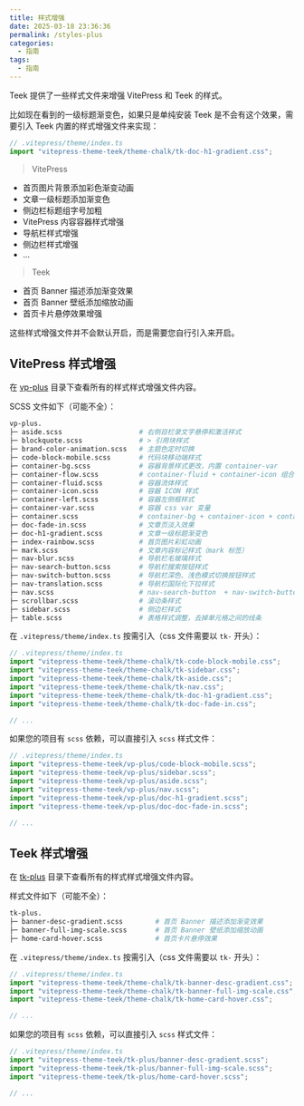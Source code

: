 ```yaml
---
title: 样式增强
date: 2025-03-18 23:36:36
permalink: /styles-plus
categories:
  - 指南
tags:
  - 指南
---
```


Teek 提供了一些样式文件来增强 VitePress 和 Teek 的样式。

比如现在看到的一级标题渐变色，如果只是单纯安装 Teek 是不会有这个效果，需要引入 Teek 内置的样式增强文件来实现：

```ts
// .vitepress/theme/index.ts
import "vitepress-theme-teek/theme-chalk/tk-doc-h1-gradient.css";
```

> VitePress

- 首页图片背景添加彩色渐变动画
- 文章一级标题添加渐变色
- 侧边栏标题组字号加粗
- VitePress 内容容器样式增强
- 导航栏样式增强
- 侧边栏样式增强
- ...

> Teek

- 首页 Banner 描述添加渐变效果
- 首页 Banner 壁纸添加缩放动画
- 首页卡片悬停效果增强

这些样式增强文件并不会默认开启，而是需要您自行引入来开启。

## VitePress 样式增强

在 [vp-plus](https://github.com/chengliang4810/jimuqu-docs/tree/main/packages/theme-chalk/src/vp-plus) 目录下查看所有的样式样式增强文件内容。

SCSS 文件如下（可能不全）：

```sh
vp-plus.
├─ aside.scss                   # 右侧目栏录文字悬停和激活样式
├─ blockquote.scss              # > 引用块样式
├─ brand-color-animation.scss   # 主题色定时切换
├─ code-block-mobile.scss       # 代码块移动端样式
├─ container-bg.scss            # 容器背景样式更改，内置 container-var
├─ container-flow.scss          # container-fluid + container-icon 组合
├─ container-fluid.scss         # 容器流体样式
├─ container-icon.scss          # 容器 ICON 样式
├─ container-left.scss          # 容器左侧框样式
├─ container-var.scss           # 容器 css var 变量
├─ container.scss               # container-bg + container-icon + container-var 组合
├─ doc-fade-in.scss             # 文章页淡入效果
├─ doc-h1-gradient.scss         # 文章一级标题渐变色
├─ index-rainbow.scss           # 首页图片彩虹动画
├─ mark.scss                    # 文章内容标记样式（mark 标签）
├─ nav-blur.scss                # 导航栏毛玻璃样式
├─ nav-search-button.scss       # 导航栏搜索按钮样式
├─ nav-switch-button.scss       # 导航栏深色、浅色模式切换按钮样式
├─ nav-translation.scss         # 导航栏国际化下拉样式
├─ nav.scss                     # nav-search-button  + nav-switch-button + nav-translation 组合
├─ scrollbar.scss               # 滚动条样式
├─ sidebar.scss                 # 侧边栏样式
├─ table.scss                   # 表格样式调整，去掉单元格之间的线条
```

在 `.vitepress/theme/index.ts` 按需引入（css 文件需要以 `tk-` 开头）：

```ts
// .vitepress/theme/index.ts
import "vitepress-theme-teek/theme-chalk/tk-code-block-mobile.css";
import "vitepress-theme-teek/theme-chalk/tk-sidebar.css";
import "vitepress-theme-teek/theme-chalk/tk-aside.css";
import "vitepress-theme-teek/theme-chalk/tk-nav.css";
import "vitepress-theme-teek/theme-chalk/tk-doc-h1-gradient.css";
import "vitepress-theme-teek/theme-chalk/tk-doc-fade-in.css";

// ...
```

如果您的项目有 `scss` 依赖，可以直接引入 `scss` 样式文件：

```ts
// .vitepress/theme/index.ts
import "vitepress-theme-teek/vp-plus/code-block-mobile.scss";
import "vitepress-theme-teek/vp-plus/sidebar.scss";
import "vitepress-theme-teek/vp-plus/aside.scss";
import "vitepress-theme-teek/vp-plus/nav.scss";
import "vitepress-theme-teek/vp-plus/doc-h1-gradient.scss";
import "vitepress-theme-teek/vp-plus/doc-doc-fade-in.scss";

// ...
```

## Teek 样式增强

在 [tk-plus](https://github.com/chengliang4810/jimuqu-docs/tree/main/packages/theme-chalk/src/tk-plus) 目录下查看所有的样式样式增强文件内容。

样式文件如下（可能不全）：

```sh
tk-plus.
├─ banner-desc-gradient.scss        # 首页 Banner 描述添加渐变效果
├─ banner-full-img-scale.scss       # 首页 Banner 壁纸添加缩放动画
├─ home-card-hover.scss             # 首页卡片悬停效果
```

在 `.vitepress/theme/index.ts` 按需引入（css 文件需要以 `tk-` 开头）：

```ts
// .vitepress/theme/index.ts
import "vitepress-theme-teek/theme-chalk/tk-banner-desc-gradient.css";
import "vitepress-theme-teek/theme-chalk/tk-banner-full-img-scale.css";
import "vitepress-theme-teek/theme-chalk/tk-home-card-hover.css";

// ...
```

如果您的项目有 `scss` 依赖，可以直接引入 `scss` 样式文件：

```ts
// .vitepress/theme/index.ts
import "vitepress-theme-teek/tk-plus/banner-desc-gradient.scss";
import "vitepress-theme-teek/tk-plus/banner-full-img-scale.scss";
import "vitepress-theme-teek/tk-plus/home-card-hover.scss";

// ...
```
